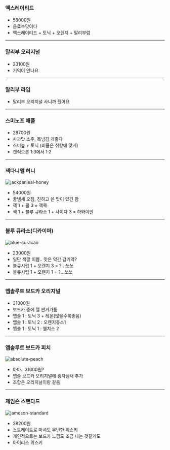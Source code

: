 ### 엑스레이티드
-   58000원
-	음료수맛이다
-	엑스레이티드 + 토닉 + 오렌지 + 말리부럼

---
### 말리부 오리지널
-   23100원
-   기억이 안나요

---
### 말리부 라임
-   말리부 오리지널 사니까 줬어요

---
### 스미노프 애플

-   28700원   
-	사과맛 소주, 목넘김 개좋다
-	스미높 + 토닉 (비율은 취향에 맞게)
-	갠적으론 1:3에서 1:2

---
### 잭다니엘 허니

![jackdanieal-honey](./images/jackdaniels-honey.jpg)
 
-   54000원
-	꿀냄새 오짐, 진하고 쓴 맛이 있긴 함
-	잭 1 + 콜 3 = 잭콕
-	잭 1 + 블루 큐라소 1 + 사이다 3 = 하와이안

---
### 블루 큐라소(디카이퍼)
 
![blue-curacao](./images/blue-curacao.jpg) 
-   23000원
-	일단 색깔 이쁨.. 맛은 약간 감기약?
-	블큐시럽 1 + 오렌지 3 = ?.. 쏘쏘
-	블큐시럽 1 + 오렌지 1  = ?.. 쏘쏘

---
### 앱솔루트 보드카 오리지널

-   31000원
-	보드카 중에 젤 싼거가틈
-	앱솔 1 : 토닉 3 + 레몬(많을수록좋음)
-	앱솔 1 : 토닉 2 : 오렌지쥬스1
-	앱솔 1 : 토닉 1 : 웰치스 2

---
### 앱솔루트 보드카 피치
 
![absolute-peach](./images/absolute-peach.jpg)

-   아마.. 31000원? 
-   앱솔 보드카 오리지널에 홍차냄새 추가
-	조합은 오리지널이랑 같음

---
### 제임슨 스탠다드

![jameson-standard](./images/jameson-standard.jpg)
-   38200원
-   스트레이트로 마셔도 무난한 위스키
-   개인적으로는 보드카 느낌도 조금 나는 것같기도
-   아이리스 위스키


